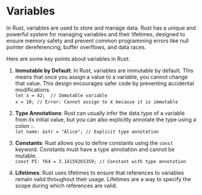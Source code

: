 # Variables <br>
In Rust, variables are used to store and manage data. Rust has a unique and powerful system for managing variables and their lifetimes, designed to ensure memory safety and prevent common programming errors like null pointer dereferencing, buffer overflows, and data races.

Here are some key points about variables in Rust:

1.  **Immutable by Default**: In Rust, variables are immutable by default. This means that once you assign a value to a variable, you cannot change that value. This design encourages safer code by preventing accidental modifications. <br>
`let x = 42;  // Immutable variable` <br>
`x = 10; // Error: Cannot assign to `x` because it is immutable` <br>

2. **Type Annotations**: Rust can usually infer the data type of a variable from its initial value, but you can also explicitly annotate the type using a colon `:`. <br>
`let name: &str = "Alice"; // Explicit type annotation` <br>
3. **Constants**: Rust allows you to define constants using the `const` keyword. Constants must have a type annotation and cannot be mutable. <br>
`const PI: f64 = 3.14159265359; // Constant with type annotation` <br>
4. **Lifetimes**: Rust uses lifetimes to ensure that references to variables remain valid throughout their usage. Lifetimes are a way to specify the scope during which references are valid.